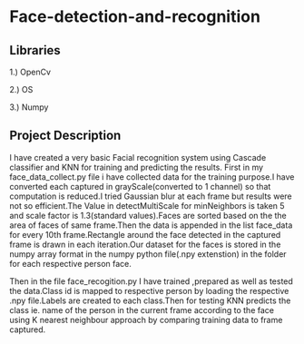 # Face-detection-and-recognition
## Libraries 
1.) OpenCv

2.) OS

3.) Numpy
## Project Description
I have created a very basic Facial recognition system using Cascade classifier and KNN for training and predicting the results.
First in my face_data_collect.py file i have collected data for the training purpose.I have converted each captured in
grayScale(converted to 1 channel) so that computation is reduced.I tried Gaussian blur at each frame but results were not
so efficient.The Value in detectMultiScale for minNeighbors is taken 5 and scale factor is 1.3(standard values).Faces
are sorted  based on the the area of faces of same frame.Then the data is appended in the list face_data for every
10th frame.Rectangle around the face detected in the captured frame is drawn in each iteration.Our dataset for the 
faces is stored in the numpy array format in the numpy python file(.npy extenstion) in the folder for each respective 
person face.

Then in the file face_recogition.py I have trained ,prepared as well as tested the data.Class id is mapped to respective
person by loading the respective .npy file.Labels are created to each class.Then for testing KNN predicts the class ie. 
name of the person in the current frame according to the face using K nearest neighbour approach by comparing training 
data to frame captured.
